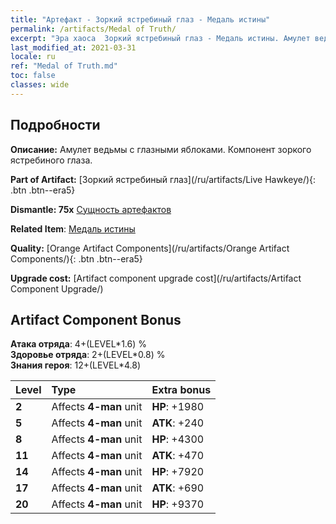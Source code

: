 ```yaml
---
title: "Артефакт - Зоркий ястребиный глаз - Медаль истины"
permalink: /artifacts/Medal of Truth/
excerpt: "Эра хаоса  Зоркий ястребиный глаз - Медаль истины. Амулет ведьмы с глазными яблоками. Компонент зоркого ястребиного глаза."
last_modified_at: 2021-03-31
locale: ru
ref: "Medal of Truth.md"
toc: false
classes: wide
---
```




## Подробности

 **Описание:** Амулет ведьмы с глазными яблоками. Компонент зоркого ястребиного глаза.

 **Part of Artifact:** [Зоркий ястребиный глаз](/ru/artifacts/Live Hawkeye/){: .btn .btn--era5}

 **Dismantle: 75x** [Сущность артефактов](/ru/Items/con_905/)

 **Related Item**: [Медаль истины](/ru/Items/art_134/)

 **Quality:** [Orange Artifact Components](/ru/artifacts/Orange Artifact Components/){: .btn .btn--era5}

 **Upgrade cost:** [Artifact component upgrade cost](/ru/artifacts/Artifact Component Upgrade/)

## Artifact Component Bonus

  **Атака отряда**: 4+(LEVEL\*1.6) %<br/>**Здоровье отряда**: 2+(LEVEL\*0.8) %<br/>**Знания героя**: 12+(LEVEL\*4.8)

  |  Level  | Type |    Extra bonus  | 
  |:--------|:-----|:----------------| 
  | **2** | Affects **4-man** unit | **HP**: +1980 | 
  | **5** | Affects **4-man** unit | **ATK**: +240 | 
  | **8** | Affects **4-man** unit | **HP**: +4300 | 
  | **11** | Affects **4-man** unit | **ATK**: +470 | 
  | **14** | Affects **4-man** unit | **HP**: +7920 | 
  | **17** | Affects **4-man** unit | **ATK**: +690 | 
  | **20** | Affects **4-man** unit | **HP**: +9370 | 
